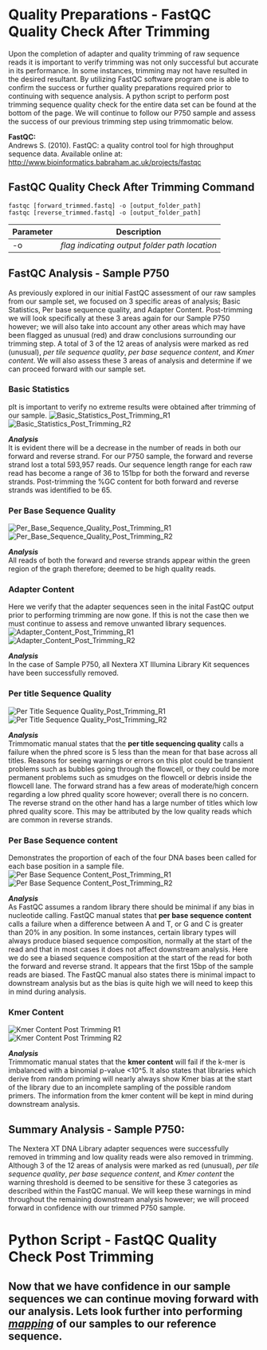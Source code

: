 # Quality Preparations - FastQC Quality Check After Trimming
Upon the completion of adapter and quality trimming of raw sequence reads it is important to verify trimming was not only successful but accurate in its performance. In some instances, trimming may not have resulted in the desired resultant. By utilizing FastQC software program one is able to confirm the success or further quality preparations required prior to continuing with sequence analysis. A python script to perform post trimming sequence quality check for the entire data set can be found at the bottom of the page. We will continue to follow our P750 sample and assess the success of our previous trimming step using trimmomatic below.  

**FastQC:**  
Andrews S. (2010). FastQC: a quality control tool for high throughput sequence data. Available online at: http://www.bioinformatics.babraham.ac.uk/projects/fastqc  

## FastQC Quality Check After Trimming Command
```
fastqc [forward_trimmed.fastq] -o [output_folder_path]  
fastqc [reverse_trimmed.fastq] -o [output_folder_path]  
```  

Parameter | Description  
----------|------------  
-o | *flag indicating output folder path location*  

## FastQC Analysis - Sample P750  
As previously explored in our initial FastQC assessment of our raw samples from our sample set, we focused on 3 specific areas of analysis; Basic Statistics, Per base sequence quality, and Adapter Content. Post-trimming we will look specifically at these 3 areas again for our Sample P750 however; we will also take into account any other areas which may have been flagged as unusual (red) and draw conclusions surrounding our trimming step. A total of 3 of the 12 areas of analysis were marked as red (unusual), *per tile sequence quality*, *per base sequence content*, and *Kmer content*. We will also assess these 3 areas of analysis and determine if we can proceed forward with our sample set.  

### Basic Statistics  
pIt is important to verify no extreme results were obtained after trimming of our sample. 
![Basic_Statistics_Post_Trimming_R1](https://cloud.githubusercontent.com/assets/25803304/25551963/e9075da0-2c5b-11e7-9f3b-1795c0309557.png)  
![Basic_Statistics_Post_Trimming_R2](https://cloud.githubusercontent.com/assets/25803304/25551958/e8f63192-2c5b-11e7-92d7-461c728e9ce2.png)  

***Analysis***  
It is evident there will be a decrease in the number of reads in both our forward and reverse strand. For our P750 sample, the forward  and reverse strand lost a total 593,957 reads. Our sequence length range for each raw read has become a range of 36 to 151bp for both the forward and reverse strands. Post-trimming the %GC content for both forward and reverse strands was identified to be 65.  

### Per Base Sequence Quality  
![Per_Base_Sequence_Quality_Post_Trimming_R1](https://cloud.githubusercontent.com/assets/25803304/25551962/e9065734-2c5b-11e7-8192-2e31a324a4e2.png)  
![Per_Base_Sequence_Quality_Post_Trimming_R2](https://cloud.githubusercontent.com/assets/25803304/25551955/e8f2612a-2c5b-11e7-8d28-303878201e11.png)  

***Analysis***  
All reads of both the forward and reverse strands appear within the green region of the graph therefore; deemed to be high quality reads.  

### Adapter Content  
Here we verify that the adapter sequences seen in the inital FastQC output prior to performing trimming are now gone. If this is not the case then we must continue to assess and remove unwanted library sequences.  
![Adapter_Content_Post_Trimming_R1](https://cloud.githubusercontent.com/assets/25803304/25551960/e90106b2-2c5b-11e7-91f2-fab911e8e456.png)  
![Adapter_Content_Post_Trimming_R2](https://cloud.githubusercontent.com/assets/25803304/25557770/316fd740-2ce6-11e7-9b95-a764119f154d.png)  

***Analysis***  
In the case of Sample P750, all Nextera XT Illumina Library Kit sequences have been successfully removed.  

### Per title Sequence Quality
![Per Title Sequence Quality_Post_Trimming_R1](https://cloud.githubusercontent.com/assets/25803304/25551965/e90e2356-2c5b-11e7-98bd-f4dc7171f4c1.png)  
![Per Title Sequence Quality_Post_Trimming_R2](https://cloud.githubusercontent.com/assets/25803304/25551957/e8f5dfb2-2c5b-11e7-85d8-5f8ec01fae2a.png)  

***Analysis***  
Trimmomatic manual states that the **per title sequencing quality** calls a failure when the phred score is 5 less than the mean for that base across all titles. Reasons for seeing warnings or errors on this plot could be transient problems such as bubbles going through the flowcell, or they could be more permanent problems such as smudges on the flowcell or debris inside the flowcell lane. The forward strand has a few areas of moderate/high concern regarding a low phred quality score however; overall there is no concern. The reverse strand on the other hand has a large number of titles which low phred quality score. This may be attributed by the low quality reads which are common in reverse strands.  

### Per Base Sequence content  
Demonstrates the proportion of each of the four DNA bases been called for each base position in a sample file.  
![Per Base Sequence Content_Post_Trimming_R1](https://cloud.githubusercontent.com/assets/25803304/25551961/e9063ee8-2c5b-11e7-8fd6-1ef255605c42.png)  
![Per Base Sequence Content_Post_Trimming_R2](https://cloud.githubusercontent.com/assets/25803304/25551956/e8f524f0-2c5b-11e7-8b5d-be00ed7c30da.png)   

***Analysis***  
As FastQC assumes a random library there should be minimal if any bias in nucleotide calling. FastQC manual states that **per base sequence content** calls a failure when a difference between A and T, or G and C is greater than 20% in any position. In some instances, certain library types will always produce biased sequence composition, normally at the start of the read and that in most cases it does not affect downstream analysis. Here we do see a biased sequence composition at the start of the read for both the forward and reverse strand. It appears that the first 15bp of the sample reads are biased. The FastQC manual also states there is minimal impact to downstream analysis but as the bias is quite high we will need to keep this in mind during analysis.  

### Kmer Content  
![Kmer Content Post Trimming R1](https://cloud.githubusercontent.com/assets/25803304/25551954/e8e72a26-2c5b-11e7-878f-7974f91617b9.png)  
![Kmer Content Post Trimming R2](https://cloud.githubusercontent.com/assets/25803304/25551959/e8f78470-2c5b-11e7-8042-4f5da95b5c5b.png)  

***Analysis***  
Trimmomatic manual states that the **kmer content** will fail if the k-mer is imbalanced with a binomial p-value <10^5. It also states that libraries which derive from random priming will nearly always show Kmer bias at the start of the library due to an incomplete sampling of the possible random primers. The information from the kmer content will be kept in mind during downstream analysis.  

## Summary Analysis - Sample P750:  
The Nextera XT DNA Library adapter sequences were successfully removed in trimming and low quality reads were also removed in trimming. Although 3 of the 12 areas of analysis were marked as red (unusual), *per tile sequence quality*, *per base sequence content*, and *Kmer content* the warning threshold is deemed to be sensitive for these 3 categories as described within the FastQC manual. We will keep these warnings in mind throughout the remaining downstream analysis however; we will proceed forward in confidence with our trimmed P750 sample.  

# Python Script - FastQC Quality Check Post Trimming

## Now that we have confidence in our sample sequences we can continue moving forward with our analysis. Lets look further into performing [*mapping*](https://github.com/rszymkiewicz/Comparison_of_Mappers/blob/master/6_Mapping.md) of our samples to our reference sequence.   
